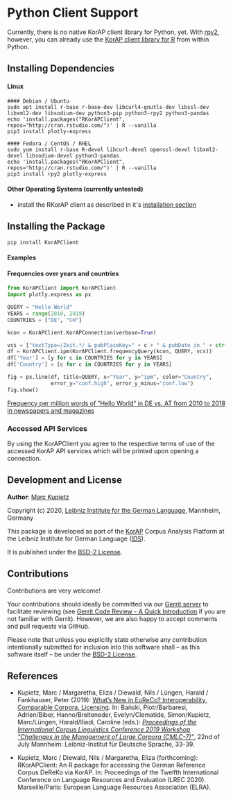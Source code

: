 # Python Client Support
Currently, there is no native KorAP client library for Python, yet.
With [rpy2](https://rpy2.github.io/), however, you can already use the [KorAP client library for R](https://github.com/KorAP/RKorAPClient) from within Python.

## Installing Dependencies
#### Linux
```shell script
#### Debian / Ubuntu
sudo apt install r-base r-base-dev libcurl4-gnutls-dev libssl-dev libxml2-dev libsodium-dev python3-pip python3-rpy2 python3-pandas
echo 'install.packages("RKorAPClient", repos="http://cran.rstudio.com/")' | R --vanilla
pip3 install plotly-express

#### Fedora / CentOS / RHEL
sudo yum install r-base R-devel libcurl-devel openssl-devel libxml2-devel libsodium-devel python3-pandas
echo 'install.packages("RKorAPClient", repos="http://cran.rstudio.com/")' | R --vanilla
pip3 install rpy2 plotly-express
```
#### Other Operating Systems (currently untested)
- install the RKorAP client as described in it's [installation section](https://github.com/KorAP/RKorAPClient#installation)

## Installing the Package
```
pip install KorAPClient
```


#### Examples
#### Frequencies over years and countries
```python
from KorAPClient import KorAPClient
import plotly.express as px

QUERY = "Hello World"
YEARS = range(2010, 2019)
COUNTRIES = ["DE", "CH"]

kcon = KorAPClient.KorAPConnection(verbose=True)

vcs = ["textType=/Zeit.*/ & pubPlaceKey=" + c + " & pubDate in " + str(y) for c in COUNTRIES for y in YEARS]
df = KorAPClient.ipm(KorAPClient.frequencyQuery(kcon, QUERY, vcs))
df['Year'] = [y for c in COUNTRIES for y in YEARS]
df['Country'] = [c for c in COUNTRIES for y in YEARS]

fig = px.line(df, title=QUERY, x="Year", y="ipm", color="Country",
              error_y="conf.high", error_y_minus="conf.low")
fig.show()
```
[Frequency per million words of “Hello World“ in DE vs. AT from 2010 to 2018 in newspapers and magazines](figures/hello-world.png)

### Accessed API Services
By using the KorAPClient you agree to the respective terms of use of the accessed KorAP API services which will be printed upon opening a connection.

## Development and License

**Author**: [Marc Kupietz](http://www1.ids-mannheim.de/zfo/personal/kupietz/)

Copyright (c) 2020, [Leibniz Institute for the German Language](http://www.ids-mannheim.de/), Mannheim, Germany

This package is developed as part of the [KorAP](http://korap.ids-mannheim.de/)
Corpus Analysis Platform at the Leibniz Institute for German Language
([IDS](http://www.ids-mannheim.de/)).

It is published under the [BSD-2 License](LICENSE).

## Contributions

Contributions are very welcome!

Your contributions should ideally be committed via our [Gerrit server](https://korap.ids-mannheim.de/gerrit/)
to facilitate reviewing (see [Gerrit Code Review - A Quick Introduction](https://korap.ids-mannheim.de/gerrit/Documentation/intro-quick.html)
if you are not familiar with Gerrit). However, we are also happy to accept comments and pull requests
via GitHub.

Please note that unless you explicitly state otherwise any
contribution intentionally submitted for inclusion into this software shall –
as this software itself – be under the [BSD-2 License](LICENSE).

## References

- Kupietz, Marc / Margaretha, Eliza / Diewald, Nils / Lüngen, Harald / Fankhauser, Peter (2019): [What’s New in EuReCo? Interoperability, Comparable Corpora, Licensing](https://nbn-resolving.org/urn:nbn:de:bsz:mh39-90261). In: Bański, Piotr/Barbaresi, Adrien/Biber, Hanno/Breiteneder, Evelyn/Clematide, Simon/Kupietz, Marc/Lüngen, Harald/Iliadi, Caroline (eds.): [*Proceedings of the International Corpus Linguistics Conference 2019 Workshop "Challenges in the Management of Large Corpora (CMLC-7)"*](https://ids-pub.bsz-bw.de/solrsearch/index/search/searchtype/collection/id/21038), 22nd of July Mannheim: Leibniz-Institut für Deutsche Sprache, 33-39.

- Kupietz, Marc / Diewald, Nils / Margaretha, Eliza (forthcoming): RKorAPClient: An R package for accessing the German Reference Corpus DeReKo via KorAP. In: Proceedings of the Twelfth International Conference on Language Resources and Evaluation (LREC 2020). Marseille/Paris: European Language Resources Association (ELRA). 
